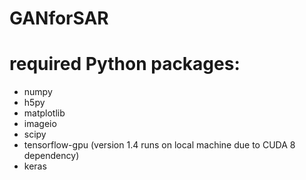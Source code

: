 # GANforSAR

# required Python packages:
- numpy
- h5py
- matplotlib
- imageio
- scipy
- tensorflow-gpu (version 1.4 runs on local machine due to CUDA 8 dependency)
- keras